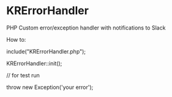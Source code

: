 # KRErrorHandler
PHP Custom error/exception handler with notifications to Slack


How to: 

include("KRErrorHandler.php");

KRErrorHandler::init();

// for test run

throw new Exception('your error');
